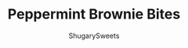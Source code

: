 ---
layout: ../../layouts/MarkdownPostLayout.astro
title: Peppermint Brownie Bites
author: ShugarySweets
pubDate: 2019-01-15
description: "Dark Chocolate Brownie Bites paired with a fluffy Peppermint Frosting and topped with a Peppermint Hershey Kiss!"
image_url: https://www.shugarysweets.com/wp-content/uploads/2013/12/peppermint-brownie-bites-4.jpg
tags: ["Brownies and Bars","American"]
calories: 162
protein: 1
carbohydrates: 20
fats: 9
fiber: 1
ingredients: ["3/4 cup unsalted butter","1 1/2 cup granulated sugar","1 cup all-purpose flour","3/4 cup dark chocolate unsweetened cocoa powder","3 large eggs","1/2 cup unsalted butter, softened","1 1/2 cup powdered sugar","1 Tablespoon milk","1/4 teaspoon peppermint extract","36-48 Peppermint Hershey Kiss Chocolate candies","sprinkles"]
serves: 36
time: "24 minutes"
prepTime: "15 minutes"
instructions: ["In a large, microwave safe bowl, heat butter until melted (about 1 minute).","Add sugar, flour, and cocoa. Mix with a wooden spoon until fully combined, about 2 minutes. Add eggs and blend completely!!","Spray mini muffin tins with non-stick baking spray. Scoop a large tablespoon into each muffin cavity. Bake in a 375 degree F oven for 9-11 minutes. Allow brownies to cool in pans about 10-15 minutes, then remove and cool completely on a wire rack, before frosting.","For the frosting, beat butter, powdered sugar, milk and peppermint extract for 4 minutes on high until fluffy. Spoon into a decorating bag with a tip (any tip is fine). Pipe one circle of frosting onto each cooled brownie. Top immediately with sprinkles and a Hershey Kiss.","Store in a covered container at room temperature for 3-5 days. ENJOY."]
nutrition: ["162 calories","20 grams carbohydrates","33 milligrams cholesterol","9 grams fat","1 grams fiber","1 grams protein","5 grams saturated fat","11 milligrams sodium","16 grams sugar","0 grams trans fat","3 grams unsaturated fat"]
---